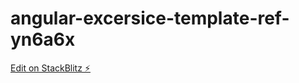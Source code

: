 # angular-excersice-template-ref-yn6a6x

[Edit on StackBlitz ⚡️](https://stackblitz.com/edit/angular-excersice-template-ref-yn6a6x)